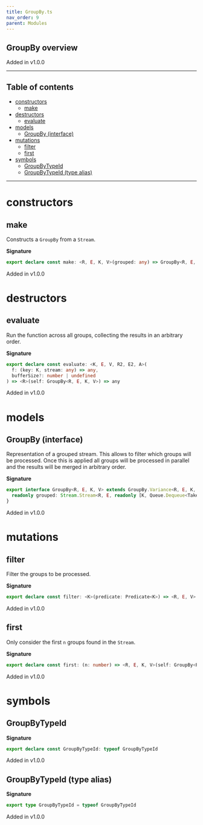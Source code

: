 ```yaml
---
title: GroupBy.ts
nav_order: 9
parent: Modules
---
```


## GroupBy overview

Added in v1.0.0

---

<h2 class="text-delta">Table of contents</h2>

- [constructors](#constructors)
  - [make](#make)
- [destructors](#destructors)
  - [evaluate](#evaluate)
- [models](#models)
  - [GroupBy (interface)](#groupby-interface)
- [mutations](#mutations)
  - [filter](#filter)
  - [first](#first)
- [symbols](#symbols)
  - [GroupByTypeId](#groupbytypeid)
  - [GroupByTypeId (type alias)](#groupbytypeid-type-alias)

---

# constructors

## make

Constructs a `GroupBy` from a `Stream`.

**Signature**

```ts
export declare const make: <R, E, K, V>(grouped: any) => GroupBy<R, E, K, V>
```

Added in v1.0.0

# destructors

## evaluate

Run the function across all groups, collecting the results in an
arbitrary order.

**Signature**

```ts
export declare const evaluate: <K, E, V, R2, E2, A>(
  f: (key: K, stream: any) => any,
  bufferSize?: number | undefined
) => <R>(self: GroupBy<R, E, K, V>) => any
```

Added in v1.0.0

# models

## GroupBy (interface)

Representation of a grouped stream. This allows to filter which groups will
be processed. Once this is applied all groups will be processed in parallel
and the results will be merged in arbitrary order.

**Signature**

```ts
export interface GroupBy<R, E, K, V> extends GroupBy.Variance<R, E, K, V> {
  readonly grouped: Stream.Stream<R, E, readonly [K, Queue.Dequeue<Take.Take<E, V>>]>
}
```

Added in v1.0.0

# mutations

## filter

Filter the groups to be processed.

**Signature**

```ts
export declare const filter: <K>(predicate: Predicate<K>) => <R, E, V>(self: GroupBy<R, E, K, V>) => GroupBy<R, E, K, V>
```

Added in v1.0.0

## first

Only consider the first `n` groups found in the `Stream`.

**Signature**

```ts
export declare const first: (n: number) => <R, E, K, V>(self: GroupBy<R, E, K, V>) => GroupBy<R, E, K, V>
```

Added in v1.0.0

# symbols

## GroupByTypeId

**Signature**

```ts
export declare const GroupByTypeId: typeof GroupByTypeId
```

Added in v1.0.0

## GroupByTypeId (type alias)

**Signature**

```ts
export type GroupByTypeId = typeof GroupByTypeId
```

Added in v1.0.0
